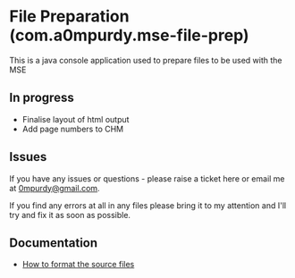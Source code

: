# File Preparation (com.a0mpurdy.mse-file-prep)
This is a java console application used to prepare files to be used with the MSE

## In progress

 - Finalise layout of html output
 - Add page numbers to CHM

## Issues

If you have any issues or questions - please raise a ticket here or email me at 0mpurdy@gmail.com.

If you find any errors at all in any files please bring it to my attention and I'll try and fix it as soon as possible.

## Documentation

  - [How to format the source files][1]

[1]: ./documentation/source-format.md
